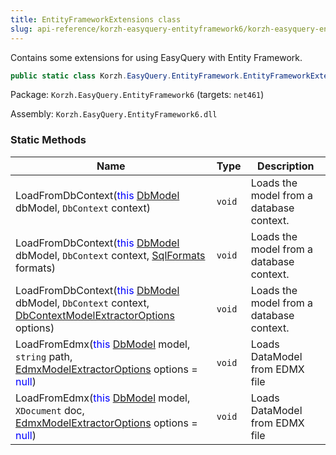 ```yaml
---
title: EntityFrameworkExtensions class
slug: api-reference/korzh-easyquery-entityframework6/korzh-easyquery-entityframework-namespace/entityframeworkextensions-class
---
```



Contains some extensions for using EasyQuery with Entity Framework.
```csharp
public static class Korzh.EasyQuery.EntityFramework.EntityFrameworkExtensions

```
Package: `Korzh.EasyQuery.EntityFramework6` (targets: `net461`)

Assembly: `Korzh.EasyQuery.EntityFramework6.dll`

### Static Methods

| Name | Type | Description | 
| --- | --- | --- | 
| LoadFromDbContext(<span style='color: blue'>this</span> [DbModel](/api-reference/korzh-easyquery-db/korzh-easyquery-db-namespace/dbmodel-class) dbModel, `DbContext` context) | `void` | Loads the model from a database context. | 
| LoadFromDbContext(<span style='color: blue'>this</span> [DbModel](/api-reference/korzh-easyquery-db/korzh-easyquery-db-namespace/dbmodel-class) dbModel, `DbContext` context, [SqlFormats](/api-reference/korzh-easyquery-db/korzh-easyquery-db-namespace/sqlformats-class) formats) | `void` | Loads the model from a database context. | 
| LoadFromDbContext(<span style='color: blue'>this</span> [DbModel](/api-reference/korzh-easyquery-db/korzh-easyquery-db-namespace/dbmodel-class) dbModel, `DbContext` context, [DbContextModelExtractorOptions](/api-reference/korzh-easyquery-entityframework6/korzh-easyquery-entityframework-namespace/dbcontextmodelextractoroptions-class) options) | `void` | Loads the model from a database context. | 
| LoadFromEdmx(<span style='color: blue'>this</span> [DbModel](/api-reference/korzh-easyquery-db/korzh-easyquery-db-namespace/dbmodel-class) model, `string` path, [EdmxModelExtractorOptions](/api-reference/korzh-easyquery-entityframework6/korzh-easyquery-entityframework-namespace/edmxmodelextractoroptions-class) options = <span style='color: blue'>null</span>) | `void` | Loads DataModel from EDMX file | 
| LoadFromEdmx(<span style='color: blue'>this</span> [DbModel](/api-reference/korzh-easyquery-db/korzh-easyquery-db-namespace/dbmodel-class) model, `XDocument` doc, [EdmxModelExtractorOptions](/api-reference/korzh-easyquery-entityframework6/korzh-easyquery-entityframework-namespace/edmxmodelextractoroptions-class) options = <span style='color: blue'>null</span>) | `void` | Loads DataModel from EDMX file |